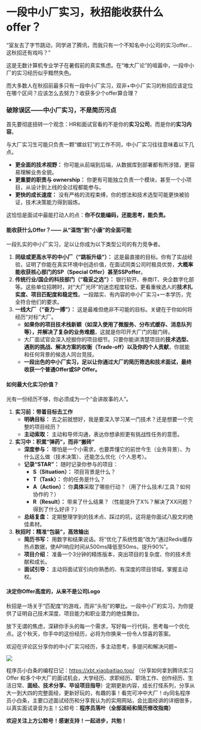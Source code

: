 # 一段中小厂实习，秋招能收获什么offer？

“室友去了字节跳动，同学进了腾讯，而我只有一个不知名中小公司的实习offer...这秋招还有戏吗？”

这是无数计算机专业学子在暑假前的真实焦虑。在“唯大厂论”的喧嚣中，一段中小厂的实习经历似乎黯然失色。

而大多数人在秋招前最多只有一段中小厂实习，双非+中小厂实习的秋招应该定位在哪个区间？应该怎么去努力？收获多少个offer算合理？

### 破除误区——中小厂实习，不是简历污点

首先要彻底扭转一个观念：HR和面试官看的不是你的**实习公司**，而是你的**实习内容**。

与大厂实习生可能只负责一颗“螺丝钉”的工作不同，中小厂实习往往意味着以下几点。

- **更全面的技术视野：** 你可能从前端到后端，从数据库到部署都有所涉猎，更容易理解业务全貌。
- **更重要的职责与 ownership：** 你更有可能独立负责一个模块，甚至一个小项目，从设计到上线的全过程都能参与。
- **更快的成长速度：** 没有严格的流程束缚，你的想法和技术选型可能更快被验证，技术决策能力得到锻炼。

这恰恰是面试中最能打动人的点：**你不仅能编码，还能思考，能负责。**

#### 能收获什么Offer？—— 从“温饱”到“小康”的全面可能

一段扎实的中小厂实习，足以让你成为以下类型公司的有力竞争者。

1. **同级或更高水平的中小厂（“跳板升级”）：** 这是最直接的目标。你有了实战经验，证明了你能在真实环境中创造价值，在面试同类公司时极具优势，**大概率能收获核心部门的SP（Special Offer）甚至SSPoffer**。
2. **传统行业/国企的科技部门（“稳妥之选”）：** 银行软开、券商IT、央企数字化部等。这些单位招聘时，对“大厂光环”的迷恋程度较低，更看重候选人的**技术扎实度、项目匹配度和稳定性**。一段踏实、有内容的中小厂实习+一本学历，完全符合他们的要求。
3. **一线大厂（“奋力一搏”）：** 这是最难但绝非不可能的目标。关键在于你如何将经历“对标”大厂。
   - **如果你的项目技术栈新颖（如深入使用了微服务、分布式缓存、消息队列等），并解决了复杂的业务难题**，这就是你叩开大厂门的敲门砖。
   - 大厂面试官会深入挖掘你的项目细节。只要你能讲清楚项目的**技术选型、遇到的挑战、解决方案的权衡（Trade-off）以及你的个人贡献**，你就能和任何背景的候选人同台竞技。
   - **一段出色的中小厂实习，足以让你通过大厂的简历筛选和技术面试，最终收获一个普通Offer或SP Offer。**

#### 如何最大化实习价值？

光有一份经历不够，你必须成为一个“会讲故事的人”。

1. **实习前：带着目标去工作**
   - **明确目标：** 去之前就想好，我是要深入学习某一门技术？还是想要一个完整的项目经历？
   - **主动索取：** 主动和导师沟通，表达你想承担更有挑战性任务的意愿。
2. **实习中：积累“弹药”，而非“搬砖”**
   - **深度参与：** 哪怕是一个小需求，也要弄懂它的前世今生（业务背景）、为什么这么做（技术决策）、还能怎么优化（个人思考）。
   - **记录“STAR”：** 随时记录你参与的项目：
     - **S（Situation）：** 项目背景是什么？
     - **T（Task）：** 你的任务是什么？
     - **A（Action）：** 你**具体**采取了哪些行动？（用了什么技术/工具？如何协作的？）
     - **R（Result）：** 带来了什么结果？（性能提升了X%？解决了XX问题？得到了什么好评？）
   - **总结复盘：** 定期整理学到的技术点、踩过的坑，这将是你面试八股文的绝佳素材。
3. **秋招时：精准“包装”，高效输出**
   - **简历书写：** 用数字和结果说话。将“优化了系统性能”改为“通过Redis缓存热点数据，使API响应时间从500ms降低至50ms，提升90%”。
   - **项目介绍：** 准备一个3分钟的精炼版本，突出项目的复杂度、你的技术贡献和成长。
   - **面试引导：** 主动将面试官引向你熟悉的、有深度的项目领域，掌握主动权。

#### **决定你Offer高度的，从来不是公司Logo**

秋招是一场关于“匹配度”的游戏，而非“头衔”的攀比。一段中小厂的实习，为你提供了证明自己技术深度、项目能力和职业潜力的绝佳舞台。

放下无谓的焦虑，深耕你手头的每一个需求，写好每一行代码，思考每一个优化点。这个秋天，你手中的这份经历，必将为你换来一份令人惊喜的答案。

欢迎在评论区分享你的中小厂实习经历，多主动思考，多提问和解决问题~

![](https://pic.yupi.icu/5563/202509201924862.png)

程序员小白条的编程日记：https://xbt.xiaobaitiao.top/ （分享如何拿到腾讯实习 Offer 和多个中大厂的面试机会，大学经历、求职经历、职场工作、创作经历、生活日常、**面经、技术分享、毕设项目指导**）定期更新内容，成长打怪系列，分享从大一到大四的完整面经，更新好玩的，有趣的事！看完可冲中大厂！dy同名程序员小白条，主要口述面试经历和分享我认为的实用网站，会比面经讲的详细很多，以真实面试录音为主！公粽号：**程序员落叶（全部面经和简历修改指南）**

**欢迎关注上方公粽号！感谢支持！一起进步，共勉！**